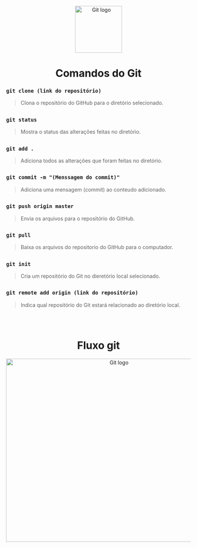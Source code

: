 <p align="center">

  <img src="https://puxl.io/img/logo/github.svg" alt="Git logo" width="128" height="128">

</p>

<h1 align="center">Comandos do Git</h1>


### `git clone (link do repositório)`

> Clona o repositório do GitHub para o diretório selecionado.

##

### `git status`

> Mostra o status das alterações feitas no diretório.

##

### `git add .`

> Adiciona todos as alterações que foram feitas no diretório.

##

### `git commit -m "(Menssagem do commit)"`

> Adiciona uma mensagem (commit) ao conteudo adicionado.

##  

### `git push origin master`

> Envia os arquivos para o repositório do GitHub.

##

### `git pull`

> Baixa os arquivos do repositorio do GitHub para o computador.

##

### `git init`

> Cria um repositório do Git no dieretório local selecionado.

##

### `git remote add origin (link do repositório)`

> Indica qual repositório do Git estará relacionado ao diretório local.

##

<br />

<h1 align="center">Fluxo git</h1>

<p align="center">

  <img src="https://user-images.githubusercontent.com/32688131/64205332-170d9000-ce6e-11e9-9fad-db8a5e00287f.png" alt="Git logo" width="600" height="500">

</p>

